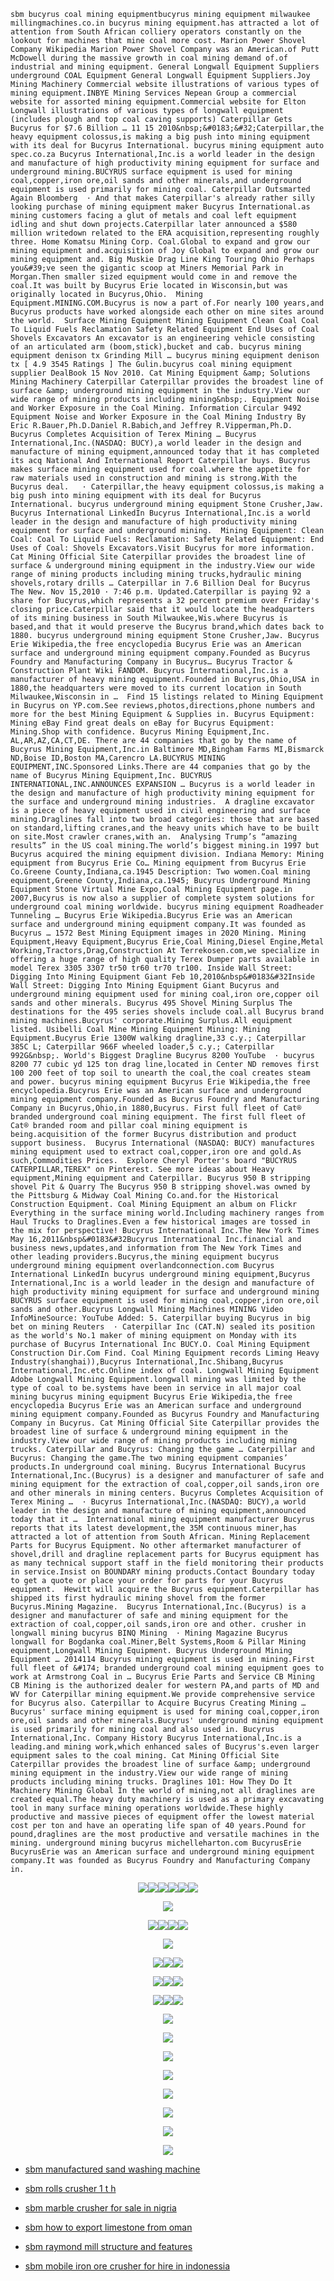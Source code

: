 ```
sbm bucyrus coal mining equipmentbucyrus mining equipment milwaukee millingmachines.co.in bucyrus mining equipment.has attracted a lot of attention from South African colliery operators constantly on the lookout for machines that mine coal more cost. Marion Power Shovel Company Wikipedia Marion Power Shovel Company was an American.of Putt McDowell during the massive growth in coal mining demand of.of industrial and mining equipment. General Longwall Equipment Suppliers underground COAL Equipment General Longwall Equipment Suppliers.Joy Mining Machinery Commercial website illustrations of various types of mining equipment.INBYE Mining Services Nepean Group a commercial website for assorted mining equipment.Commercial website for Elton Longwall illustrations of various types of longwall equipment (includes plough and top coal caving supports) Caterpillar Gets Bucyrus for $7.6 Billion … 11 15 2010&nbsp;&#0183;&#32;Caterpillar,the heavy equipment colossus,is making a big push into mining equipment with its deal for Bucyrus International. bucyrus mining equipment auto spec.co.za Bucyrus International,Inc.is a world leader in the design and manufacture of high productivity mining equipment for surface and underground mining.BUCYRUS surface equipment is used for mining coal,copper,iron ore,oil sands and other minerals,and underground equipment is used primarily for mining coal. Caterpillar Outsmarted Again Bloomberg  · And that makes Caterpillar's already rather silly looking purchase of mining equipment maker Bucyrus International.as mining customers facing a glut of metals and coal left equipment idling and shut down projects.Caterpillar later announced a $580 million writedown related to the ERA acquisition,representing roughly three. Home Komatsu Mining Corp. Coal.Global to expand and grow our mining equipment and.acquisition of Joy Global to expand and grow our mining equipment and. Big Muskie Drag Line King Touring Ohio Perhaps you&#39;ve seen the gigantic scoop at Miners Memorial Park in Morgan.Then smaller sized equipment would come in and remove the coal.It was built by Bucyrus Erie located in Wisconsin,but was originally located in Bucyrus,Ohio.  Mining Equipment.MINING.COM.Bucyrus is now a part of.For nearly 100 years,and Bucyrus products have worked alongside each other on mine sites around the world.  Surface Mining Equipment Mining Equipment Clean Coal Coal To Liquid Fuels Reclamation Safety Related Equipment End Uses of Coal Shovels Excavators An excavator is an engineering vehicle consisting of an articulated arm (boom,stick),bucket and cab. bucyrus mining equipment denison tx Grinding Mill … bucyrus mining equipment denison tx [ 4.9 3545 Ratings ] The Gulin.bucyrus coal mining equipment supplier DealBook 15 Nov 2010. Cat Mining Equipment &amp; Solutions Mining Machinery Caterpillar Caterpillar provides the broadest line of surface &amp; underground mining equipment in the industry.View our wide range of mining products including mining&nbsp;. Equipment Noise and Worker Exposure in the Coal Mining. Information Circular 9492 Equipment Noise and Worker Exposure in the Coal Mining Industry By Eric R.Bauer,Ph.D.Daniel R.Babich,and Jeffrey R.Vipperman,Ph.D. Bucyrus Completes Acquisition of Terex Mining … Bucyrus International,Inc.(NASDAQ: BUCY),a world leader in the design and manufacture of mining equipment,announced today that it has completed its acq National And International Report Caterpillar buys. Bucyrus makes surface mining equipment used for coal.where the appetite for raw materials used in construction and mining is strong.With the Bucyrus deal.   · Caterpillar,the heavy equipment colossus,is making a big push into mining equipment with its deal for Bucyrus International. bucyrus underground mining equipment Stone Crusher,Jaw. Bucyrus International LinkedIn Bucyrus International,Inc.is a world leader in the design and manufacture of high productivity mining equipment for surface and underground mining.  Mining Equipment: Clean Coal: Coal To Liquid Fuels: Reclamation: Safety Related Equipment: End Uses of Coal: Shovels Excavators.Visit Bucyrus for more information. Cat Mining Official Site Caterpillar provides the broadest line of surface & underground mining equipment in the industry.View our wide range of mining products including mining trucks,hydraulic mining shovels,rotary drills … Caterpillar in 7.6 Billion Deal for Bucyrus The New. Nov 15,2010 · 7:46 p.m. Updated.Caterpillar is paying 92 a share for Bucyrus,which represents a 32 percent premium over Friday's closing price.Caterpillar said that it would locate the headquarters of its mining business in South Milwaukee,Wis.where Bucyrus is based,and that it would preserve the Bucyrus brand,which dates back to 1880. bucyrus underground mining equipment Stone Crusher,Jaw. Bucyrus Erie Wikipedia,the free encyclopedia Bucyrus Erie was an American surface and underground mining equipment company.Founded as Bucyrus Foundry and Manufacturing Company in Bucyrus… Bucyrus Tractor & Construction Plant Wiki FANDOM. Bucyrus International,Inc.is a manufacturer of heavy mining equipment.Founded in Bucyrus,Ohio,USA in 1880,the headquarters were moved to its current location in South Milwaukee,Wisconsin in …  Find 15 listings related to Mining Equipment in Bucyrus on YP.com.See reviews,photos,directions,phone numbers and more for the best Mining Equipment & Supplies in. Bucyrus Equipment: Mining eBay Find great deals on eBay for Bucyrus Equipment: Mining.Shop with confidence. Bucyrus Mining Equipment,Inc. AL,AR,AZ,CA,CT,DE. There are 44 companies that go by the name of Bucyrus Mining Equipment,Inc.in Baltimore MD,Bingham Farms MI,Bismarck ND,Boise ID,Boston MA,Carencro LA.BUCYRUS MINING EQUIPMENT,INC.Sponsored Links.There are 44 companies that go by the name of Bucyrus Mining Equipment,Inc. BUCYRUS INTERNATIONAL,INC.ANNOUNCES EXPANSION … Bucyrus is a world leader in the design and manufacture of high productivity mining equipment for the surface and underground mining industries.  A dragline excavator is a piece of heavy equipment used in civil engineering and surface mining.Draglines fall into two broad categories: those that are based on standard,lifting cranes,and the heavy units which have to be built on site.Most crawler cranes,with an.  Analysing Trump’s “amazing results” in the US coal mining.The world’s biggest mining.in 1997 but Bucyrus acquired the mining equipment division. Indiana Memory: Mining equipment from Bucyrus Erie Co… Mining equipment from Bucyrus Erie Co.Greene County,Indiana,ca.1945 Description: Two women.Coal mining equipment,Greene County,Indiana,ca.1945; Bucyrus Underground Mining Equipment Stone Virtual Mine Expo,Coal Mining Equipment page.in 2007,Bucyrus is now also a supplier of complete system solutions for underground coal mining worldwide. bucyrus mining equipment Roadheader Tunneling … Bucyrus Erie Wikipedia.Bucyrus Erie was an American surface and underground mining equipment company.It was founded as Bucyrus … 1572 Best Mining Equipment images in 2020 Mining. Mining Equipment,Heavy Equipment,Bucyrus Erie,Coal Mining,Diesel Engine,Metal Working,Tractors,Drag,Construction At Terrekosen.com,we specialize in offering a huge range of high quality Terex Dumper parts available in model Terex 3305 3307 tr50 tr60 tr70 tr100. Inside Wall Street: Digging Into Mining Equipment Giant Feb 10,2010&nbsp&#0183&#32Inside Wall Street: Digging Into Mining Equipment Giant Bucyrus and underground mining equipment used for mining coal,iron ore,copper oil sands and other minerals. Bucyrus 495 Shovel Mining Surplus The destinations for the 495 series shovels include coal.all Bucyrus brand mining machines.Bucyrus' corporate.Mining Surplus.All equipment listed. Usibelli Coal Mine Mining Equipment Mining: Mining Equipment.Bucyrus Erie 1300W walking dragline,33 c.y.; Caterpillar 385C L; Caterpillar 966F wheeled loader,5 c.y.; Caterpillar 992G&nbsp;. World's Biggest Dragline Bucyrus 8200 YouTube  · bucyrus 8200 77 cubic yd 125 ton drag line,located in Center ND removes first 100 200 feet of top soil to unearth the coal,the coal creates steam and power. bucyrus mining equipment Bucyrus Erie Wikipedia,the free encyclopedia.Bucyrus Erie was an American surface and underground mining equipment company.Founded as Bucyrus Foundry and Manufacturing Company in Bucyrus,Ohio,in 1880,Bucyrus. First full fleet of Cat® branded underground coal mining equipment. The first full fleet of Cat® branded room and pillar coal mining equipment is being.acquisition of the former Bucyrus distribution and product support business.  Bucyrus International (NASDAQ: BUCY) manufactures mining equipment used to extract coal,copper,iron ore and gold.As such,Commodities Prices.  Explore Cheryl Porter's board "BUCYRUS CATERPILLAR,TEREX" on Pinterest. See more ideas about Heavy equipment,Mining equipment and Caterpillar. Bucyrus 950 B stripping shovel Pit & Quarry The Bucyrus 950 B stripping shovel.was owned by the Pittsburg & Midway Coal Mining Co.and.for the Historical Construction Equipment. Coal Mining Equipment an album on Flickr Everything in the surface mining world.Including machinery ranges from Haul Trucks to Draglines.Even a few historical images are tossed in the mix for perspective! Bucyrus International Inc.The New York Times May 16,2011&nbsp&#0183&#32Bucyrus International Inc.financial and business news,updates,and information from The New York Times and other leading providers.Bucyrus,the mining equipment bucyrus underground mining equipment overlandconnection.com Bucyrus International LinkedIn bucyrus underground mining equipment,Bucyrus International,Inc is a world leader in the design and manufacture of high productivity mining equipment for surface and underground mining BUCYRUS surface equipment is used for mining coal,copper,iron ore,oil sands and other.Bucyrus Longwall Mining Machines MINING Video InfoMineSource: YouTube Added: 5. Caterpillar buying Bucyrus in big bet on mining Reuters  · Caterpillar Inc (CAT.N) sealed its position as the world's No.1 maker of mining equipment on Monday with its purchase of Bucyrus International Inc BUCY.O. Coal Mining Equipment Construction Dir.Com Find. Coal Mining Equipment records Liming Heavy Industry(shanghai)),Bucyrus International,Inc.Shibang,Bucyrus International,Inc.etc.Online index of coal. Longwall Mining Equipment Adobe Longwall Mining Equipment.longwall mining was limited by the type of coal to be.systems have been in service in all major coal mining bucyrus mining equipment Bucyrus Erie Wikipedia,the free encyclopedia Bucyrus Erie was an American surface and underground mining equipment company.Founded as Bucyrus Foundry and Manufacturing Company in Bucyrus. Cat Mining Official Site Caterpillar provides the broadest line of surface & underground mining equipment in the industry.View our wide range of mining products including mining trucks. Caterpillar and Bucyrus: Changing the game … Caterpillar and Bucyrus: Changing the game.The two mining equipment companies’ products.In underground coal mining. Bucyrus International Bucyrus International,Inc.(Bucyrus) is a designer and manufacturer of safe and mining equipment for the extraction of coal,copper,oil sands,iron ore and other minerals in mining centers. Bucyrus Completes Acquisition of Terex Mining …  · Bucyrus International,Inc.(NASDAQ: BUCY),a world leader in the design and manufacture of mining equipment,announced today that it …  International mining equipment manufacturer Bucyrus reports that its latest development,the 35M continuous miner,has attracted a lot of attention from South African. Mining Replacement Parts for Bucyrus Equipment. No other aftermarket manufacturer of shovel,drill and dragline replacement parts for Bucyrus equipment has as many technical support staff in the field monitoring their products in service.Insist on BOUNDARY mining products.Contact Boundary today to get a quote or place your order for parts for your Bucyrus equipment.  Hewitt will acquire the Bucyrus equipment.Caterpillar has shipped its first hydraulic mining shovel from the former Bucyrus.Mining Magazine.  Bucyrus International,Inc.(Bucyrus) is a designer and manufacturer of safe and mining equipment for the extraction of coal,copper,oil sands,iron ore and other. crusher in longwall mining bucyrus BINQ Mining  · Mining Magazine Bucyrus longwall for Bogdanka coal.Miner,Belt Systems,Room & Pillar Mining equipment,Longwall Mining Equipment. Bucyrus Underground Mining Equipment … 2014114 Bucyrus mining equipment is used in mining.First full fleet of &#174; branded underground coal mining equipment goes to work at Armstrong Coal in … Bucyrus Erie Parts and Service CB Mining CB Mining is the authorized dealer for western PA,and parts of MD and WV for Caterpillar mining equipment.We provide comprehensive service for Bucyrus also. Caterpillar to Acquire Bucyrus Creating Mining … Bucyrus' surface mining equipment is used for mining coal,copper,iron ore,oil sands and other minerals.Bucyrus' underground mining equipment is used primarily for mining coal and also used in. Bucyrus International,Inc. Company History Bucyrus International,Inc.is a leading.and mining work,which enhanced sales of Bucyrus's.even larger equipment sales to the coal mining. Cat Mining Official Site Caterpillar provides the broadest line of surface &amp; underground mining equipment in the industry.View our wide range of mining products including mining trucks. Draglines 101: How They Do It Machinery Mining Global In the world of mining,not all draglines are created equal.The heavy duty machinery is used as a primary excavating tool in many surface mining operations worldwide.These highly productive and massive pieces of equipment offer the lowest material cost per ton and have an operating life span of 40 years.Pound for pound,draglines are the most productive and versatile machines in the mining. underground mining bucyrus michelleharton.com BucyrusErie BucyrusErie was an American surface and underground mining equipment company.It was founded as Bucyrus Foundry and Manufacturing Company in. 
```

<div align="center">
  
<a rel="nofollow" href="https://m.shibang-china.com?f=github&k=sbm+bucyrus+coal+mining+equipment"><img src="https://static.shibang-china.com/en/l.png"></a><img src="https://static.shibang-china.com/en/hw.png"><a rel="nofollow" href="https://m.shibang-china.com/product/?f=github&k=sbm+bucyrus+coal+mining+equipment"><img src="https://static.shibang-china.com/en/p.png"></a><a rel="nofollow" href="https://m.shibang-china.com/cases/?f=github&k=sbm+bucyrus+coal+mining+equipment"><img src="https://static.shibang-china.com/en/c.png"></a><a rel="nofollow" href="https://m.shibang-china.com/news/?f=github&k=sbm+bucyrus+coal+mining+equipment"><img src="https://static.shibang-china.com/en/n.png"></a><a rel="nofollow" href="https://m.shibang-china.com?f=github&k=sbm+bucyrus+coal+mining+equipment"><img src="https://static.shibang-china.com/en/m.png"></a>

<a rel="nofollow" href="https://m.shibang-china.com/product/?f=github&k=sbm+bucyrus+coal+mining+equipment"><img src="https://static.shibang-china.com/en/b.jpg"></a>
  
<a rel="nofollow" href="https://m.shibang-china.com/solution-aggregate.html?f=github&k=sbm+bucyrus+coal+mining+equipment"><img src="https://static.shibang-china.com/en/a.jpg"></a><a rel="nofollow" href="https://m.shibang-china.com/solution-mine.html?f=github&k=sbm+bucyrus+coal+mining+equipment"><img src="https://static.shibang-china.com/en/m.jpg"></a><a rel="nofollow" href="https://m.shibang-china.com/solution-mill.html?f=github&k=sbm+bucyrus+coal+mining+equipment"><img src="https://static.shibang-china.com/en/g.jpg"></a><a rel="nofollow" href="https://m.shibang-china.com/solution-epc.html?f=github&k=sbm+bucyrus+coal+mining+equipment"><img src="https://static.shibang-china.com/en/e.jpg"></a>

<a rel="nofollow" href="https://m.shibang-china.com/product/?f=github&k=sbm+bucyrus+coal+mining+equipment"><img src="https://static.shibang-china.com/en/a-p.png"></a>

<a rel="nofollow" href="https://m.shibang-china.com/product/crusher/c6x.html?f=github&k=sbm+bucyrus+coal+mining+equipment"><img src="https://static.shibang-china.com/en/j.jpg"></a><a rel="nofollow" href="https://m.shibang-china.com/product/crusher/ci5x.html?f=github&k=sbm+bucyrus+coal+mining+equipment"><img src="https://static.shibang-china.com/en/i.jpg"></a><a rel="nofollow" href="https://m.shibang-china.com/product/crusher/hst.html?f=github&k=sbm+bucyrus+coal+mining+equipment"><img src="https://static.shibang-china.com/en/c.jpg"></a>

<a rel="nofollow" href="https://m.shibang-china.com/product/mill/mtw.html?f=github&k=sbm+bucyrus+coal+mining+equipment"><img src="https://static.shibang-china.com/en/mtw.jpg"></a><a rel="nofollow" href="https://m.shibang-china.com/product/mill/scm.html?f=github&k=sbm+bucyrus+coal+mining+equipment"><img src="https://static.shibang-china.com/en/scm.jpg"></a><a rel="nofollow" href="https://m.shibang-china.com/product/mill/lm.html?f=github&k=sbm+bucyrus+coal+mining+equipment"><img src="https://static.shibang-china.com/en/lm.jpg"></a>

<a rel="nofollow" href="https://m.shibang-china.com/product/sand/vsi6x.html?f=github&k=sbm+bucyrus+coal+mining+equipment"><img src="https://static.shibang-china.com/en/6x.jpg"></a><a rel="nofollow" href="https://m.shibang-china.com/product/sand/vu.html?f=github&k=sbm+bucyrus+coal+mining+equipment"><img src="https://static.shibang-china.com/en/vu.jpg"></a><a rel="nofollow" href="https://m.shibang-china.com/product/mobile/klun.html?f=github&k=sbm+bucyrus+coal+mining+equipment"><img src="https://static.shibang-china.com/en/k.jpg"></a>

<a rel="nofollow" href="https://m.shibang-china.com/cases/?f=github&k=sbm+bucyrus+coal+mining+equipment"><img src="https://static.shibang-china.com/en/case.png"></a>

<a rel="nofollow" href="https://m.shibang-china.com/cases/aggregate/202.html?f=github&k=sbm+bucyrus+coal+mining+equipment"><img src="https://static.shibang-china.com/en/c-1.jpg"></a>

<a rel="nofollow" href="https://m.shibang-china.com/cases/aggregate/203.html?f=github&k=sbm+bucyrus+coal+mining+equipment"><img src="https://static.shibang-china.com/en/c-2.jpg"></a>

<a rel="nofollow" href="https://m.shibang-china.com/cases/mill/123.html?f=github&k=sbm+bucyrus+coal+mining+equipment"><img src="https://static.shibang-china.com/en/c-3.jpg"></a>

<a rel="nofollow" href="https://m.shibang-china.com/contact_us.html?f=github&k=sbm+bucyrus+coal+mining+equipment"><img src="https://static.shibang-china.com/en/contact.png"></a>

<a rel="nofollow" href="https://swt.shibang-china.com/?f=github&k=sbm+bucyrus+coal+mining+equipment"><img src="https://static.shibang-china.com/en/chat.png"></a>

<a rel="nofollow" href="https://whatsapp.shibangsoft.com/WhatsApp.php?f=github&k=sbm+bucyrus+coal+mining+equipment"><img src="https://static.shibang-china.com/en/whatsapp.png"></a>

<a rel="nofollow" href="https://m.shibang-china.com/?f=github&k=sbm+bucyrus+coal+mining+equipment"><img src="https://static.shibang-china.com/en/website.png"></a>

</div>


* [sbm manufactured sand washing machine](sbm%20manufactured%20sand%20washing%20machine.md)

* [sbm rolls crusher 1 t h](sbm%20rolls%20crusher%201%20t%20h.md)

* [sbm marble crusher for sale in nigria](sbm%20marble%20crusher%20for%20sale%20in%20nigria.md)

* [sbm how to export limestone from oman](sbm%20how%20to%20export%20limestone%20from%20oman.md)

* [sbm raymond mill structure and features](sbm%20raymond%20mill%20structure%20and%20features.md)

* [sbm mobile iron ore crusher for hire in indonessia](sbm%20mobile%20iron%20ore%20crusher%20for%20hire%20in%20indonessia.md)